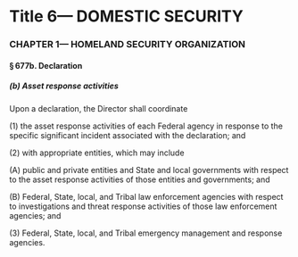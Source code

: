 
# Title 6— DOMESTIC SECURITY
### CHAPTER 1— HOMELAND SECURITY ORGANIZATION
#### § 677b. Declaration
##### (b) Asset response activities

Upon a declaration, the Director shall coordinate

(1) the asset response activities of each Federal agency in response to the specific significant incident associated with the declaration; and

(2) with appropriate entities, which may include

(A) public and private entities and State and local governments with respect to the asset response activities of those entities and governments; and

(B) Federal, State, local, and Tribal law enforcement agencies with respect to investigations and threat response activities of those law enforcement agencies; and

(3) Federal, State, local, and Tribal emergency management and response agencies.
